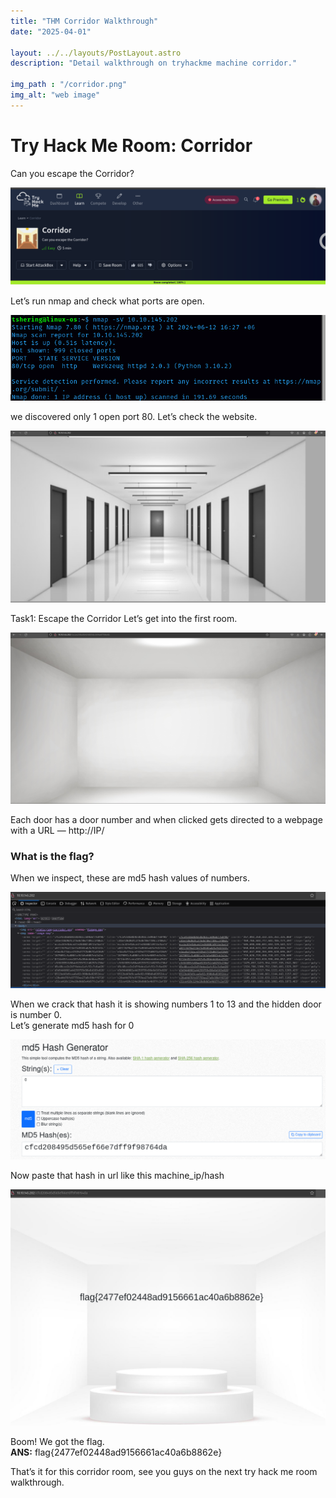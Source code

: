 ```yaml
---
title: "THM Corridor Walkthrough"
date: "2025-04-01"

layout: ../../layouts/PostLayout.astro
description: "Detail walkthrough on tryhackme machine corridor."

img_path : "/corridor.png"
img_alt: "web image"
---
```

# Try Hack Me Room: Corridor
Can you escape the Corridor?

![CTF](/images/corridor/corridor.png)

Let’s run nmap and check what ports are open.

![CTF](/images/corridor/nmap.png)

we discovered only 1 open port 80. Let’s check the website.

![CTF](/images/corridor/website.png)

Task1: Escape the Corridor
Let’s get into the first room.

![CTF](/images/corridor/room1.png)

Each door has a door number and when clicked gets directed to a webpage with a URL — http://IP/<md5-value-of-the-door-number>

### What is the flag?
When we inspect, these are md5 hash values of numbers.

![CTF](/images/corridor/inspect.png)

When we crack that hash it is showing numbers 1 to 13 and the hidden door is number 0.<br>
Let’s generate md5 hash for 0 

![CTF](/images/corridor/md5.png)

Now paste that hash in url like this machine_ip/hash

![CTF](/images/corridor/flag.png)

Boom! We got the flag.<br>
<b>ANS:</b> flag{2477ef02448ad9156661ac40a6b8862e}

That’s it for this corridor room, see you guys on the next try hack me room walkthrough.